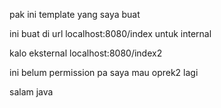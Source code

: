 pak ini template yang saya buat

ini buat di url localhost:8080/index untuk internal

kalo eksternal localhost:8080/index2

ini belum permission pa saya mau oprek2 lagi

salam java

